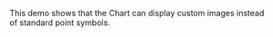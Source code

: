 This demo shows that the Chart can display custom images instead of&nbsp;standard point symbols.
<!--split-->